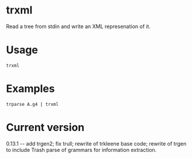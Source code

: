 # trxml

Read a tree from stdin and write an XML represenation of it.

# Usage

    trxml

# Examples

    trparse A.g4 | trxml

# Current version

0.13.1 -- add trgen2; fix trull; rewrite of trkleene base code; rewrite of trgen to include Trash parse of grammars for information extraction.
